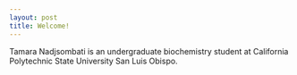 ```yaml
---
layout: post
title: Welcome!
---
```

Tamara Nadjsombati is an undergraduate biochemistry student at California Polytechnic State University San Luis Obispo. 

